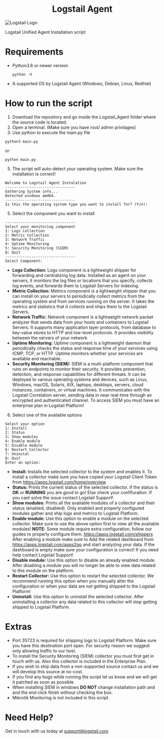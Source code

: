 <div align="center">

# Logstail Agent

</div>

![Logstail Logo](https://apps.logstail.com/static/media/logstail_text_logo.5c0a8cbe.png)

Logstail Unified Agent Installation script


# **Requirements**
* Python3.6 or newer version
  ```
  python -V
  ```
* A supported OS by Logstail Agent (Windows, Debian, Linux, RedHat)

# **How to run the script**
1. Download the repository and go inside the Logstail_Agent folder where the source code is located.
2. Open a terminal. (Make sure you have root/ admin privilages)
3. Use python to execute the main.py file
```
python3 main.py
 ```
or
 ```
 python main.py
 ```
5. The script will auto-detect your operating system. Make sure the installation is correct!
  ```
Welcome to Logstail Agent Instalation
--------------------------------
Gathering System info...
Detected windows amd64.
--------------------------------
Is this the operating system type you want to install for? (Y/n):
```
5. Select the component you want to install
```
--------------------------------
Select your monitoring component
1: Logs Collection
2: Metric Collection
3: Network Traffic
4: Uptime Monitoring
5: Security Monitoring (SIEM)
Q: Quit
--------------------------------
Select Component:
```
+ **Logs Collection:** Logs component is a lightweight shipper for forwarding and centralizing log data. Installed as an agent on your servers, it monitors the log files or locations that you specify, collects log events, and forwards them to Logstail Servers for indexing.
+ **Metric Collection:** Metrics component is a lightweight shipper that you can install on your servers to periodically collect metrics from the operating system and from services running on the server. It takes the metrics and statistics that it collects and ships them to the Logstail Servers.
+ **Network Traffic:** Network component is a lightweight network packet analyzer that sends data from your hosts and containers to Logstail Servers. It supports many application layer protocols, from database to key-value stores to HTTP and low-level protocols. It provides visibility between the servers of your network
+ **Uptime Monitoring:** Uptime component is a lightweight daemon that periodically checks the status and response time of your services using ICMP, TCP, or HTTP. Uptime monitors whether your services are available and reachable.
+ **Security Monitoring (SIEM):** SIEM is a multi-platform component that runs on endpoints to monitor their security. It provides prevention, detection, and response capabilities for different threats. It can be deployed to various operating systems and devices, such as Linux, Windows, macOS, Solaris, AIX, laptops, desktops, servers, cloud instances, containers, or virtual machines. It communicates with the Logstail Correlation server, sending data in near real-time through an encrypted and authenticated channel. To access SIEM you must have an enterprise plan in Logstail Platform!

6. Select one of the available options
 ```
Select your option
1: Install
2: Status
3: Show modules
4: Enable module
5: Disable module
6: Restart Collector
7: Uninstal
Q: Quit
Enter an option:
```
+ **Install:** Installs the selected collector to the system and enables it. To install a collector make sure you have copied your Logstail Client Token from https://apps.logstail.com/home/overview
+ **Status:** Prints the current status of the selected collector. If the status is **OK** or **RUNNING** you are good to go! Else check your confifuration. If you cant solve the issue contact Logstail Support!
+ **Show modules:** Prints all the available modules of a collector and their status (enabled, disabled). Only enabled and properly configured modules gather and ship logs and metrics to Logstail Platform.
+ **Enable module:** Use this option to enable a module on the selected collector. Make sure to use the above option first to view all the available modules! **NOTE:** Some module require extra configuration, follow our guides to properly configure them. https://apps.logstail.com/shippers
  After enabling a module make sure to Add the related dashboard from https://apps.logstail.com/apps2go and start analyzing your data. If the dashboard is empty make sure your configuration is correct!
  If you need help contact Logstail Support!
+ **Disable module:** Use this option to disable an already enabled module. After disabling a module you will no longer be able to view data related to this module on the platform.
+ **Restart Collector:** Use this option to restart the selected collector. We recommend running this option when you manually alter the configuration or when your data are not getting shipped to the Logstail Platform!
+ **Uninstall:** Use this option to uninstall the selected collector. After uninstalling a collector any data related to this collector will stop getting shipped to Logstail Platform.


# **Extras**
+ Port 35723 is required for shipping logs to Logstail Platform. Make sure you have this destination port open. For security reason we suggest only allowing traffic to our host.
+ To install the Security Monitoring (SIEM) collector you must first get in touch with us. Also this collector is included in the Enterprise Plan.  
+ If you wish to ship data from a non-supported source contact us and we will develop this source at no-cost.
+ If you find any bugs while running the script let us know and we will get it patched as soon as possible.
+ When installing SIEM in windows **DO NOT** change installation path and and the end click finish without checking the box.
+ Mikrotik Monitoring is not included in this script.


# **Need Help?**
Get in touch with us today at support@logstail.com
